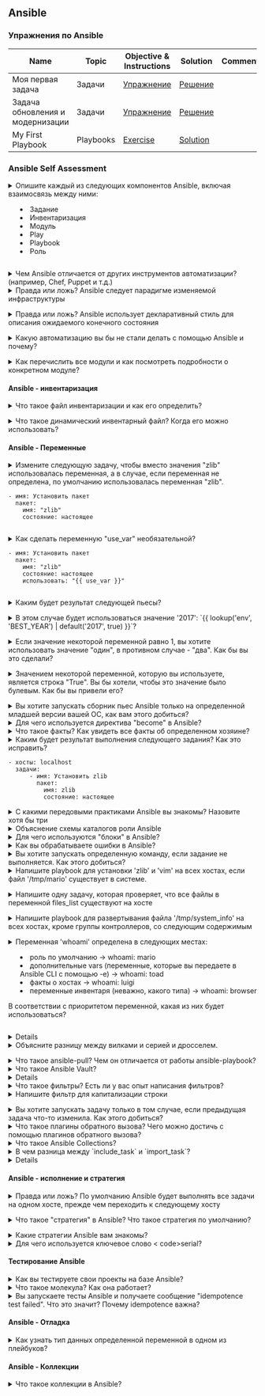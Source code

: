 ## Ansible

### Упражнения по Ansible

|Name|Topic|Objective & Instructions|Solution|Comments|
|--------|--------|------|----|----|
| Моя первая задача | Задачи | [Упражнение](my_first_task.md) | [Решение](solutions/my_first_task.md)
| Задача обновления и модернизации | Задачи | [Упражнение](update_upgrade_task.md) | [Решение](solutions/update_upgrade_task.md)
| My First Playbook | Playbooks | [Exercise](my_first_playbook.md) | [Solution](solutions/my_first_playbook.md)
  

### Ansible Self Assessment

<details>
<summary>Опишите каждый из следующих компонентов Ansible, включая взаимосвязь между ними:

  * Задание
  * Инвентаризация 
  * Модуль
  * Play
  * Playbook
  * Роль
</summary><br><b>

Задача - обращение к определенному модулю Ansible
Модуль - фактическая единица кода, выполняемая Ansible на вашем собственном или удаленном хосте. Модули индексируются по категориям (база данных, файл, сеть, ...) и также называются плагинами задач.
  
Инвентарь - Файл инвентаря определяет хосты и/или группы хостов, на которых выполняются задачи Ansible. Файл инвентаризации может быть в одном из многих форматов, в зависимости от того, какие плагины инвентаризации у вас установлены. Наиболее распространенными форматами являются INI и YAML.

Воспроизведение - Одна или несколько задач, выполняемых на данном узле (узлах).

Playbook - Одна или несколько пьес. Каждая пьеса может быть выполнена на одном или разных хостах

Роль - роли Ansible позволяют группировать ресурсы на основе определенной функциональности/сервиса таким образом, чтобы их можно было легко использовать повторно. В роли есть каталоги для переменных, значений по умолчанию, файлов, шаблонов, обработчиков, задач и метаданных. Затем вы можете использовать роль, просто указав ее в своем плейбуке.
</b></details>

<details>
<summary>Чем Ansible отличается от других инструментов автоматизации? (например, Chef, Puppet и т.д.)</summary><br><b>

Ansible - это:

* Без агентов
* Минимальные требования к запуску (Python и SSH) и простота в использовании
* Режим по умолчанию - "push" (поддерживается также режим "pull").
* Фокус на простоте и легкости в использовании
</b></details>


<details>
<summary>Правда или ложь? Ansible следует парадигме изменяемой инфраструктуры</summary><br><b>

Верно. При подходе с неизменяемой инфраструктурой вы будете заменять инфраструктуру, а не модифицировать ее.< br>
Ansible скорее следует парадигме изменяемой инфраструктуры, которая позволяет изменять конфигурацию различных компонентов, но этот подход не идеален и имеет свои недостатки, такие как "дрейф конфигурации", когда различные компоненты могут достичь разного состояния по разным причинам.
</b></details>

<details>
<summary>Правда или ложь? Ansible использует декларативный стиль для описания ожидаемого конечного состояния</summary><br><b>

Ложь. В нем используется процедурный стиль.
</b></details>

<details>
<summary>Какую автоматизацию вы бы не стали делать с помощью Ansible и почему? </summary><br><b>

Несмотря на возможность предоставления ресурсов с помощью Ansible, некоторые предпочитают использовать инструменты, которые следуют парадигме неизменяемой инфраструктуры.
Ansible не сохраняет состояние по умолчанию. Поэтому задача, создавшая, например, 5 экземпляров, при повторном выполнении создаст еще 5 экземпляров (за исключением случаев, когда
или предоставлены явные имена), в то время как другие инструменты могут проверить, существует ли 5 экземпляров. Если существует только 4 (например, путем проверки файла состояния), будет создан один дополнительный экземпляр, чтобы достичь конечной цели в 5 экземпляров.
</b></details>

<details>
<summary>Как перечислить все модули и как посмотреть подробности о конкретном модуле?</summary>< br>< br>

1. Онлайн-документы по Ansible
2. `ansible-doc -l` для получения списка модулей и `ansible-doc [имя_модуля]` для получения подробной информации о конкретном модуле
</b></details>

#### Ansible - инвентаризация

<details>
<summary>Что такое файл инвентаризации и как его определить? </summary><br><b>

Файл инвентаризации определяет хосты и/или группы хостов, на которых выполняются задачи Ansible.

Пример файла инвентаризации:

```
192.168.1.2
192.168.1.3
192.168.1.4

[web_servers].
190.40.2.20
190.40.2.21
190.40.2.22
```
</b></details>

<details>
<summary>Что такое динамический инвентарный файл? Когда его можно использовать? </summary>< br>< br>

Файл динамической инвентаризации отслеживает хосты из одного или нескольких источников, таких как облачные провайдеры и системы CMDB.

Вы должны использовать его при использовании внешних источников и особенно, когда хосты в вашей среде автоматически< br>.
запускаются и выключаются, без того, чтобы вы отслеживали каждое изменение в этих источниках.
</b></details>

#### Ansible - Переменные

<details>
<summary> Измените следующую задачу, чтобы вместо значения "zlib" использовалась переменная, а в случае, если переменная не определена, по умолчанию использовалась переменная "zlib".

```
- имя: Установить пакет
  пакет:
    имя: "zlib"
    состояние: настоящее
```
</summary><br><b>

```
- имя: Установить пакет
  пакет:
    name: "{{ имя_пакета|default('zlib') }}".
    состояние: настоящее
```
</b></details>

<details>
<summary>Как сделать переменную "use_var" необязательной?

```
- имя: Установить пакет
  пакет:
    имя: "zlib"
    состояние: настоящее
    использовать: "{{ use_var }}"
```
</summary><br><b>


С "default(omit)"
```
- имя: Установить пакет
  пакет:
    имя: "zlib"
    состояние: настоящее
    использование: "{{ use_var|default(omit) }}".
```
</b></details>

<details>
<summary>Каким будет результат следующей пьесы?</summary><br><b>

```
---
- имя: Печать информации о моем хосте
  хосты: localhost
  gather_facts: 'нет'
  задачи:
      - имя: Печать имени хоста
        отладка:
            msg: "Это я, {{ ansible_hostname }}".
```

Получив написанный код, всегда тщательно проверяйте его. Если ваш ответ: "Это не сработает", то вы правы. Мы используем факт (ansible_hostname), который является собранной информацией с хоста, на котором мы работаем. Но в данном случае мы отключили сбор фактов (gather_facts: no), поэтому переменная будет неопределена, что приведет к ошибке.
</b></details>

<details>
<summary>В этом случае будет использоваться значение '2017': `{{ lookup('env', 'BEST_YEAR') | default('2017', true) }}`?</summary><br><b>

когда переменная окружения 'BEST_YEAR' пуста или ложна.
</b></details>

<details>
<summary>Если значение некоторой переменной равно 1, вы хотите использовать значение "один", в противном случае - "два". Как бы вы это сделали? </summary><br><b>

`{{ (certain_variable == 1) | ternary("one", "two") }}`.
</b></details>

<details>
<summary>Значением некоторой переменной, которую вы используете, является строка "True". Вы бы хотели, чтобы это значение было булевым. Как бы вы привели его? </summary><br><b>

`{{ some_string_var | bool }}`.
</b></details>

<details>
<summary>Вы хотите запускать сборник пьес Ansible только на определенной младшей версии вашей ОС, как вам этого добиться? </summary><br><b>
</b></details>

<details>
<summary>Для чего используется директива "become" в Ansible?</summary><br><b>
</b></details>

<details>
<summary>Что такое факты? Как увидеть все факты об определенном хозяине? </summary><br><b>
</b></details>

<details>
<summary>Каким будет результат выполнения следующего задания? Как это исправить?

```
- хосты: localhost
  задачи:
      - имя: Установить zlib
        пакет:
          имя: zlib
          состояние: настоящее
```
</summary><br><b>
</b></details>

<details>
<summary>С какими передовыми практиками Ansible вы знакомы? Назовите хотя бы три</summary><br><b>
</b></details>

<details>
<summary>Объяснение схемы каталогов роли Ansible</summary><br><b>
</b></details>

<details>
<summary>Для чего используются "блоки" в Ansible? </summary><br><b>
</b></details>

<details>
<summary>Как вы обрабатываете ошибки в Ansible? </summary><br><b>
</b></details>

<details>
<summary>Вы хотите запускать определенную команду, если задание не выполняется. Как этого добиться? </summary><br><b>
</b></details>

<details>
<summary>Напишите playbook для установки 'zlib' и 'vim' на всех хостах, если файл '/tmp/mario' существует в системе.</summary><br><b>

```
---
- хозяева: все
  вары:
      mario_file: /tmp/mario
      список_пакетов:
          - 'zlib'
          - 'vim'
  задачи:
      - имя: Проверка наличия файла mario
        стат:
            путь: "{{ mario_file }}".
        регистр: mario_f

      - имя: Установить zlib и vim, если существует файл mario
        стать: "да"
        пакет:
            name: "{{ item }}"
            состояние: настоящее
        with_items: "{{ список_пакетов }}"
        когда: mario_f.stat.exists
```
</b></details>

<details>
<summary>Напишите одну задачу, которая проверяет, что все файлы в переменной files_list существуют на хосте</summary><br><b>

```
- имя: Убедитесь, что все файлы существуют
  утверждать:
    это:
      - item.stat.exists
  цикл: "{{ список_файлов }}"
```
</b></details>

<details>
<summary>Напишите playbook для развертывания файла '/tmp/system_info' на всех хостах, кроме группы контроллеров, со следующим содержимым</summary><br><b>

  ```
  Я <HOSTNAME> и моя операционная система - <OS>
  ```

  Замените < HOSTNAME> и < OS> фактическими данными для конкретного узла, на котором вы работаете

Книга воспроизведения для развертывания файла system_info

```
---
- имя: Развернуть файл /tmp/system_info
  хосты: все:!контроллеры
  задачи:
      - имя: Развернуть /tmp/system_info
        шаблон:
            src: system_info.j2
            dest: /tmp/system_info
```

Содержание шаблона system_info.j2

```
# {{ ansible_managed }}
Я {{ ansible_hostname }} и моя операционная система {{ ansible_distribution }}.
```
</b></details>

<details>
<summary>Переменная 'whoami' определена в следующих местах:

  * роль по умолчанию -> whoami: mario
  * дополнительные vars (переменные, которые вы передаете в Ansible CLI с помощью -e) -> whoami: toad
  * факты о хостах -> whoami: luigi
  * переменные инвентаря (неважно, какого типа) -> whoami: browser

В соответствии с приоритетом переменной, какая из них будет использоваться?</summary><br><b>

Правильный ответ - "жаба".

Приоритет переменных - это то, как переменные отменяют друг друга, когда они установлены в разных местах. Если вы не сталкивались с этим до сих пор, то наверняка столкнетесь в какой-то момент, что делает эту тему полезной для понимания.

В контексте нашего вопроса, порядок будет следующим: дополнительные переменные (всегда переопределяют любую другую переменную) -> факты хоста -> переменные инвентаря -> роли по умолчанию (самые слабые).

Ниже приведен порядок приоритетов от наименьшего к наибольшему (последние перечисленные переменные выигрывают в приоритетности):

1. значения командной строки (например, "-u user")
2. роль по умолчанию [[1\]](https://docs.ansible.com/ansible/latest/user_guide/playbooks_variables.html#id15)
3. файл инвентаризации или группа скриптов vars [[2\]](https://docs.ansible.com/ansible/latest/user_guide/playbooks_variables.html#id16)
4. инвентаризация group_vars/all [[3\]](https://docs.ansible.com/ansible/latest/user_guide/playbooks_variables.html#id17)
5. playbook group_vars/all [[3\]](https://docs.ansible.com/ansible/latest/user_guide/playbooks_variables.html#id17)
6. инвентаризация group_vars/* [[3\]](https://docs.ansible.com/ansible/latest/user_guide/playbooks_variables.html#id17)
7. playbook group_vars/* [[3\]](https://docs.ansible.com/ansible/latest/user_guide/playbooks_variables.html#id17)
8. файл инвентаризации или скрипт host vars [[2\]](https://docs.ansible.com/ansible/latest/user_guide/playbooks_variables.html#id16)
9. инвентаризация host_vars/* [[3\]](https://docs.ansible.com/ansible/latest/user_guide/playbooks_variables.html#id17)
10. playbook host_vars/* [[3\]](https://docs.ansible.com/ansible/latest/user_guide/playbooks_variables.html#id17)
11. host facts / cached set_facts [[4\]](https://docs.ansible.com/ansible/latest/user_guide/playbooks_variables.html#id18)
12. игровые вары
13. воспроизвести vars_prompt
14. воспроизвести vars_files
15. параметры роли (определяются в файле role/vars/main.yml)
16. переменные блока (только для задач в блоке)
17. переменные задачи (только для задачи)
18. include_vars
19. set_facts / registered vars
20. параметры роли (и include_role)
21. включать параметры
22. дополнительные параметры (всегда имеют приоритет)

Полный список можно найти в [PlayBook Variables](https://docs.ansible.com/ansible/latest/user_guide/playbooks_variables.html#ansible-variable-precedence) . Также обратите внимание, что существует значительная разница между Ansible 1.x и 2.x.
</b></details>

<details>
< резюме> Для каждого из следующих утверждений определите, является ли оно истинным или ложным:

  * Модуль - это набор задач
  * Лучше использовать оболочку или команду вместо конкретного модуля
  * Факты хозяина переопределяют переменные игры
  * Роль может включать в себя следующее: vars, meta и обработчики.
  * Динамическая инвентаризация создается путем извлечения информации из внешних источников
  * Лучше всего использовать отступ в 2 пробела вместо 4.
  * 'notify' используется для запуска обработчиков
  * Этот "hosts: all:!controllers" означает 'запускать только на хостах группы контроллеров</summary><br><b>
</b></details>

<details>
<summary>Объясните разницу между вилками и серией и дросселем.</summary><br><b>

`Serial` - это как запуск плейбука для каждого хоста по очереди, ожидая завершения всего плейбука перед переходом к следующему хосту. `forks`=1 означает запуск первой задачи в пьесе на одном хосте перед запуском той же задачи на следующем хосте, так что первая задача будет запущена на каждом хосте, прежде чем будет затронута следующая задача. По умолчанию в ansible значение fork равно 5.

```
[по умолчанию]
вилы = 30
```

```
- хосты: веб-серверы
  серийный: 1
  задачи:
    - имя: ...
```

Ansible также поддерживает `throttle` Это ключевое слово ограничивает количество рабочих до максимума, установленного через настройку forks или serial. Это может быть полезно при ограничении задач, которые могут требовать большого количества процессора или взаимодействовать с API с ограничением скорости.

```
задачи:
- команда: /path/to/cpu_intensive_command
  дроссель: 1
```

</b></details>

<details>
<summary>Что такое ansible-pull? Чем он отличается от работы ansible-playbook? </summary><br><b>
</b></details>

<details>
<summary>Что такое Ansible Vault? </summary><br><b>
</b></details>

<details>
< резюме> Продемонстрируйте каждое из следующих действий с помощью Ansible:

  * Условия
  * Петли
</summary><br><b>
</b></details>

<details>
<summary>Что такое фильтры? Есть ли у вас опыт написания фильтров? </summary><br><b>
</b></details>

<details>
<summary>Напишите фильтр для капитализации строки</summary><br><b>

```
def cap(self, string):
    return string.capitalize()
```
</b></details>

<details>
<summary>Вы хотите запускать задачу только в том случае, если предыдущая задача что-то изменила. Как этого добиться? </summary><br><b>
</b></details>

<details>
<summary>Что такое плагины обратного вызова? Чего можно достичь с помощью плагинов обратного вызова? </summary><br><b>
</b></details>

<details>
<summary>Что такое Ansible Collections? </summary><br><b>
</b></details>

<details>
<summary>В чем разница между `include_task` и `import_task`? </summary><br><b>
</b></details>

<details>
< резюме> Файл '/tmp/exercise' включает следующее содержимое

```
Гоку = 9001
Вегета = 5200
Транки = 6000
Готенкс = 32
```

С одним заданием переключите содержание на:

```
Гоку = 9001
Вегета = 250
Магистрали = 40
Готенкс = 32
```
</summary><br><b>

```
- название: Изменить уровни саянов
  lineinfile:
    dest: /tmp/exercise
    regexp: "{{ item.regexp }}".
    строка: "{{ item.line }}"
  с_предметами:
    - { regexp: '^Vegeta', line: 'Vegeta = 250' }
    - { regexp: '^Trunks', line: 'Trunks = 40' }
    ...
```
</b></details>


#### Ansible - исполнение и стратегия

<details>
<summary>Правда или ложь? По умолчанию Ansible будет выполнять все задачи на одном хосте, прежде чем переходить к следующему хосту</summary><br><b>

Ложь. Ansible выполнит одну задачу на всех хостах перед переходом к следующей задаче в пьесе. На сегодняшний день по умолчанию используется 5 форков.< br>.
В Ansible это поведение описывается как "стратегия", и его можно настраивать.
</b></details>

<details>
<summary>Что такое "стратегия" в Ansible? Что такое стратегия по умолчанию? </summary><br><b>

Стратегия в Ansible описывает, как Ansible будет выполнять различные задачи на хостах. По умолчанию Ansible использует "Линейную стратегию", которая определяет, что каждая задача будет выполняться на всех хостах, прежде чем переходить к следующей задаче.
</b></details>

<details>
<summary>Какие стратегии Ansible вам знакомы? </summary><br><b>

  - Линейная: стратегия по умолчанию в Ansible. Выполните каждое задание на всех хостах, прежде чем продолжить.
  - Бесплатно: Для каждого ведущего выполните все задания до конца пьесы как можно быстрее
  - Отладка: Выполнение заданий в интерактивном режиме
</b></details>

<details>
<summary>Для чего используется ключевое слово < code>serial</code>? </summary><br><b>

Используется для указания количества (или процента) хостов, на которых будет запущена полная версия игры, перед переходом к следующему количеству хостов в группе.

Например:
```
- название: Некоторая игра
  хосты: базы данных
  серийный: 4
```

Если у вашей группы 8 хостов. Он запустит всю пьесу на 4 хостах, а затем ту же пьесу на других 4 хостах.
</b></details>

#### Тестирование Ansible

<details>
<summary>Как вы тестируете свои проекты на базе Ansible? </summary><br><b>
</b></details>

<details>
<summary>Что такое молекула? Как она работает? </summary><br><b>
</b></details>

<details>
<summary>Вы запускаете тесты Ansible и получаете сообщение "idempotence test failed". Что это значит? Почему idempotence важна? </summary><br><b>
</b></details>

#### Ansible - Отладка

<details>
<summary>Как узнать тип данных определенной переменной в одном из плейбуков?</summary><br><b>

"{{ some_var | type_debug }}".
</b></details>

#### Ansible - Коллекции

<details>
<summary>Что такое коллекции в Ansible? </summary><br><b>
</b></details>

